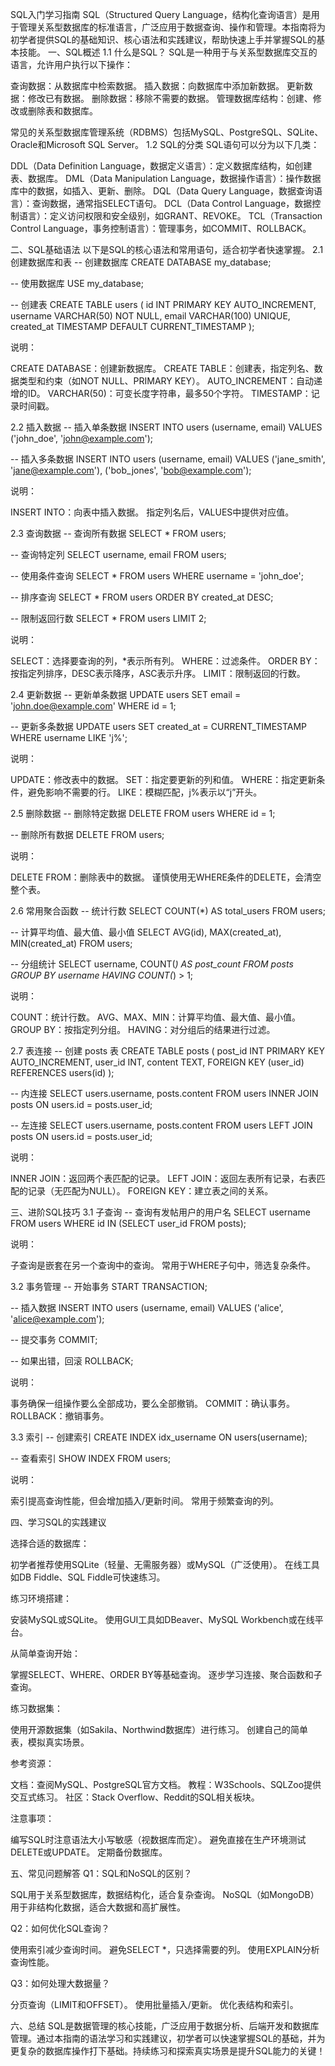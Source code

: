 SQL入门学习指南
SQL（Structured Query Language，结构化查询语言）是用于管理关系型数据库的标准语言，广泛应用于数据查询、操作和管理。本指南将为初学者提供SQL的基础知识、核心语法和实践建议，帮助快速上手并掌握SQL的基本技能。
一、SQL概述
1.1 什么是SQL？
SQL是一种用于与关系型数据库交互的语言，允许用户执行以下操作：

查询数据：从数据库中检索数据。
插入数据：向数据库中添加新数据。
更新数据：修改已有数据。
删除数据：移除不需要的数据。
管理数据库结构：创建、修改或删除表和数据库。

常见的关系型数据库管理系统（RDBMS）包括MySQL、PostgreSQL、SQLite、Oracle和Microsoft SQL Server。
1.2 SQL的分类
SQL语句可以分为以下几类：

DDL（Data Definition Language，数据定义语言）：定义数据库结构，如创建表、数据库。
DML（Data Manipulation Language，数据操作语言）：操作数据库中的数据，如插入、更新、删除。
DQL（Data Query Language，数据查询语言）：查询数据，通常指SELECT语句。
DCL（Data Control Language，数据控制语言）：定义访问权限和安全级别，如GRANT、REVOKE。
TCL（Transaction Control Language，事务控制语言）：管理事务，如COMMIT、ROLLBACK。

二、SQL基础语法
以下是SQL的核心语法和常用语句，适合初学者快速掌握。
2.1 创建数据库和表
-- 创建数据库
CREATE DATABASE my_database;

-- 使用数据库
USE my_database;

-- 创建表
CREATE TABLE users (
    id INT PRIMARY KEY AUTO_INCREMENT,
    username VARCHAR(50) NOT NULL,
    email VARCHAR(100) UNIQUE,
    created_at TIMESTAMP DEFAULT CURRENT_TIMESTAMP
);

说明：

CREATE DATABASE：创建新数据库。
CREATE TABLE：创建表，指定列名、数据类型和约束（如NOT NULL、PRIMARY KEY）。
AUTO_INCREMENT：自动递增的ID。
VARCHAR(50)：可变长度字符串，最多50个字符。
TIMESTAMP：记录时间戳。

2.2 插入数据
-- 插入单条数据
INSERT INTO users (username, email) VALUES ('john_doe', 'john@example.com');

-- 插入多条数据
INSERT INTO users (username, email) VALUES 
    ('jane_smith', 'jane@example.com'),
    ('bob_jones', 'bob@example.com');

说明：

INSERT INTO：向表中插入数据。
指定列名后，VALUES中提供对应值。

2.3 查询数据
-- 查询所有数据
SELECT * FROM users;

-- 查询特定列
SELECT username, email FROM users;

-- 使用条件查询
SELECT * FROM users WHERE username = 'john_doe';

-- 排序查询
SELECT * FROM users ORDER BY created_at DESC;

-- 限制返回行数
SELECT * FROM users LIMIT 2;

说明：

SELECT：选择要查询的列，*表示所有列。
WHERE：过滤条件。
ORDER BY：按指定列排序，DESC表示降序，ASC表示升序。
LIMIT：限制返回的行数。

2.4 更新数据
-- 更新单条数据
UPDATE users SET email = 'john.doe@example.com' WHERE id = 1;

-- 更新多条数据
UPDATE users SET created_at = CURRENT_TIMESTAMP WHERE username LIKE 'j%';

说明：

UPDATE：修改表中的数据。
SET：指定要更新的列和值。
WHERE：指定更新条件，避免影响不需要的行。
LIKE：模糊匹配，j%表示以“j”开头。

2.5 删除数据
-- 删除特定数据
DELETE FROM users WHERE id = 1;

-- 删除所有数据
DELETE FROM users;

说明：

DELETE FROM：删除表中的数据。
谨慎使用无WHERE条件的DELETE，会清空整个表。

2.6 常用聚合函数
-- 统计行数
SELECT COUNT(*) AS total_users FROM users;

-- 计算平均值、最大值、最小值
SELECT AVG(id), MAX(created_at), MIN(created_at) FROM users;

-- 分组统计
SELECT username, COUNT(*) AS post_count 
FROM posts 
GROUP BY username 
HAVING COUNT(*) > 1;

说明：

COUNT：统计行数。
AVG、MAX、MIN：计算平均值、最大值、最小值。
GROUP BY：按指定列分组。
HAVING：对分组后的结果进行过滤。

2.7 表连接
-- 创建 posts 表
CREATE TABLE posts (
    post_id INT PRIMARY KEY AUTO_INCREMENT,
    user_id INT,
    content TEXT,
    FOREIGN KEY (user_id) REFERENCES users(id)
);

-- 内连接
SELECT users.username, posts.content 
FROM users 
INNER JOIN posts ON users.id = posts.user_id;

-- 左连接
SELECT users.username, posts.content 
FROM users 
LEFT JOIN posts ON users.id = posts.user_id;

说明：

INNER JOIN：返回两个表匹配的记录。
LEFT JOIN：返回左表所有记录，右表匹配的记录（无匹配为NULL）。
FOREIGN KEY：建立表之间的关系。

三、进阶SQL技巧
3.1 子查询
-- 查询有发帖用户的用户名
SELECT username 
FROM users 
WHERE id IN (SELECT user_id FROM posts);

说明：

子查询是嵌套在另一个查询中的查询。
常用于WHERE子句中，筛选复杂条件。

3.2 事务管理
-- 开始事务
START TRANSACTION;

-- 插入数据
INSERT INTO users (username, email) VALUES ('alice', 'alice@example.com');

-- 提交事务
COMMIT;

-- 如果出错，回滚
ROLLBACK;

说明：

事务确保一组操作要么全部成功，要么全部撤销。
COMMIT：确认事务。
ROLLBACK：撤销事务。

3.3 索引
-- 创建索引
CREATE INDEX idx_username ON users(username);

-- 查看索引
SHOW INDEX FROM users;

说明：

索引提高查询性能，但会增加插入/更新时间。
常用于频繁查询的列。

四、学习SQL的实践建议

选择合适的数据库：

初学者推荐使用SQLite（轻量、无需服务器）或MySQL（广泛使用）。
在线工具如DB Fiddle、SQL Fiddle可快速练习。


练习环境搭建：

安装MySQL或SQLite。
使用GUI工具如DBeaver、MySQL Workbench或在线平台。


从简单查询开始：

掌握SELECT、WHERE、ORDER BY等基础查询。
逐步学习连接、聚合函数和子查询。


练习数据集：

使用开源数据集（如Sakila、Northwind数据库）进行练习。
创建自己的简单表，模拟真实场景。


参考资源：

文档：查阅MySQL、PostgreSQL官方文档。
教程：W3Schools、SQLZoo提供交互式练习。
社区：Stack Overflow、Reddit的SQL相关板块。


注意事项：

编写SQL时注意语法大小写敏感（视数据库而定）。
避免直接在生产环境测试DELETE或UPDATE。
定期备份数据库。



五、常见问题解答
Q1：SQL和NoSQL的区别？

SQL用于关系型数据库，数据结构化，适合复杂查询。
NoSQL（如MongoDB）用于非结构化数据，适合大数据和高扩展性。

Q2：如何优化SQL查询？

使用索引减少查询时间。
避免SELECT *，只选择需要的列。
使用EXPLAIN分析查询性能。

Q3：如何处理大数据量？

分页查询（LIMIT和OFFSET）。
使用批量插入/更新。
优化表结构和索引。

六、总结
SQL是数据管理的核心技能，广泛应用于数据分析、后端开发和数据库管理。通过本指南的语法学习和实践建议，初学者可以快速掌握SQL的基础，并为更复杂的数据库操作打下基础。持续练习和探索真实场景是提升SQL能力的关键！
